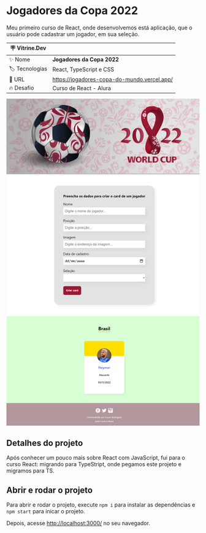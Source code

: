 # Jogadores da Copa 2022

Meu primeiro curso de React, onde desenvolvemos está aplicação, que o usuário pode cadastrar um jogador, em sua seleção.

| :placard: Vitrine.Dev |     |
| -------------  | --- |
| :sparkles: Nome        | **Jogadores da Copa 2022**
| :label: Tecnologias | React, TypeScript e CSS
| :rocket: URL         | https://jogadores-copa-do-mundo.vercel.app/
| :fire: Desafio     | Curso de React - Alura

![preview](./.github/preview.png#vitrinedev)

## Detalhes do projeto

Após conhecer um pouco mais sobre React com JavaScript, fui para o curso React: migrando para TypeStript, onde pegamos este projeto e migramos para TS.

## Abrir e rodar o projeto

Para abrir e rodar o projeto, execute `npm i` para instalar as dependências e `npm start` para inicar o projeto.

Depois, acesse <a href="http://localhost:3000/">http://localhost:3000/</a> no seu navegador.